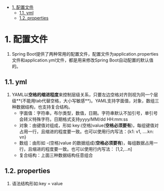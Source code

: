 <!-- TOC -->

- [1. 配置文件](#1-配置文件)
  - [1.1. yml](#11-yml)
  - [1.2. properties](#12-properties)

<!-- /TOC -->

# 1. 配置文件
1. Spring Boot提供了两种常用的配置文件，配置文件为application.properties文件和application.yml文件，都是用来修改Spring Boot自动配置的默认值的。

## 1.1. yml
1. YAML以**空格的缩进程度**来控制层级关系，只要左边空格对齐则视为同一个层级**(不能用tab代替空格，大小写敏感**)。YAML支持字面值，对象，数组三种数据结构，也支持复合结构。
    + 字面值：字符串，布尔类型，数值，日期。字符串默认不加引号，单引号会转义特殊字符。日期格式支持yyyy/MM/dd HH:mm:ss
    + 对象：由键值对组成，形如 key:(空格)value(**空格必须要有**)，每组键值对占用一行，且缩进的程度要一致。也可以使用行内写法：{k1: v1, ....kn: vn}
    + 数组：由形如 -(空格)value 的数据组成(**空格必须要有**)，每组数据占用一行，且缩进的程度要一致。也可以使用行内写法： [1,2,...n]
    + 复合结构：上面三种数据结构任意组合

## 1.2. properties
1. 语法结构形如:key = value